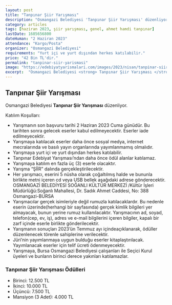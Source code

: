 ```yaml
---
layout: post
title: "Tanpınar Şiir Yarışması"
description: "Osmangazi Belediyesi 'Tanpınar Şiir Yarışması' düzenliyor."
category: articles
tags: [haziran 2023, şiir yarışması, genel, ahmet hamdi tanpınar]
lastDate: 1685656800
dateHuman: "2 Haziran 2023"
attendance: "Kargo/Posta"
organizer: "Osmangazi Belediyesi"
requirements: "Yurt içi ve yurt dışından herkes katılabilir."
price: "42 Bin TL'dir."
permalink: "tanpinar-siir-yarismasi"
image: "https://edebiyatyarismalari.com/images/2023/nisan/tanpinar-siir-yarismasi.jpg"
excerpt:  "Osmangazi Belediyesi <strong> Tanpınar Şiir Yarışması </strong> düzenliyor."
---
```


## Tanpınar Şiir Yarışması
Osmangazi Belediyesi **Tanpınar Şiir Yarışması** düzenliyor.  

Katılım Koşulları:
- Yarışmanın son başvuru tarihi 2 Haziran 2023 Cuma günüdür. Bu tarihten sonra gelecek eserler kabul edilmeyecektir. Eserler iade edilmeyecektir.
- Yarışmaya katılacak eserler daha önce sosyal medya, internet mecralarında ve basılı yayın organlarında yayımlanmamış olmalıdır.
- Yarışmaya yurt içi ve yurt dışından herkes katılabilir.
- Tanpınar Edebiyat Yarışması’ndan daha önce ödül alanlar katılamaz.
- Yarışmaya katılım en fazla üç (3) eserle olacaktır.
- Yarışma “ŞİİR” dalında gerçekleştirilecektir. 
- Her yarışmacı, eserini 5 nüsha olarak çoğaltılmış halde ve bununla birlikte metni içeren cd veya USB bellek aşağıdaki adrese gönderecektir. OSMANGAZİ BELEDİYESİ SOĞANLI KÜLTÜR MERKEZİ /Kültür İşleri Müdürlüğü:Soğanlı Mahallesi, Dr. Sadık Ahmet Caddesi, No: 388 Osmangazi-BURSA
- Yarışmacılar gerçek isimleriyle değil rumuzla katılacaklardır. Bu nedenle eserin üzerinde(herhangi bir sayfasında) gerçek kimlik bilgileri yer almayacak, bunun yerine rumuz kullanılacaktır. Yarışmacının ad, soyad, telefon(cep, ev, iş), adres ve e-mail bilgilerini içeren bilgiler, kapalı bir zarf içinde eserle birlikte gönderilecektir.
- Yarışmanın sonuçları 2023’ün Temmuz ayı içindeaçıklanarak, ödüller düzenlenecek törenle sahiplerine verilecektir.
- Jüri’nin yayımlanmaya uygun bulduğu eserler kitaplaştırılacak. Yayımlanacak eserler için telif ücreti ödenmeyecektir.
- Yarışmaya, Bursa Osmangazi Belediyesi çalışanları ile Seçici Kurul üyeleri ve bunların birinci derece yakınları katılamazlar.


### Tanpınar Şiir Yarışması Ödülleri
- Birinci: 12.500 TL
- İkinci: 10.000 TL
- Üçüncü: 7.500 TL
- Mansiyon (3 Adet): 4.000 TL